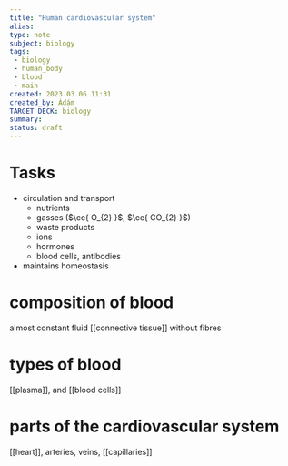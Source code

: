 ```yaml
---
title: "Human cardiovascular system"
alias: 
type: note
subject: biology
tags:
 - biology
 - human_body
 - blood
 - main
created: 2023.03.06 11:31
created_by: Ádám
TARGET DECK: biology
summary: 
status: draft
---
```

# Tasks
- circulation and transport
	- nutrients
	- gasses ($\ce{ O_{2} }$, $\ce{ CO_{2} }$)
	- waste products
	- ions
	- hormones
	- blood cells, antibodies
- maintains homeostasis

# composition of blood
almost constant
fluid [[connective tissue]] without fibres

# types of blood
[[plasma]], and [[blood cells]]

# parts of the cardiovascular system
[[heart]], arteries, veins, [[capillaries]]